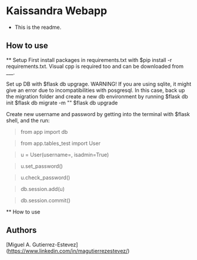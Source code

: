 # Kaissandra Webapp

* This is the readme.

## How to use

** Setup
 First install packages in requirements.txt with $pip install -r requirements.txt. Visual cpp is required too and can be 
downloaded from ___.

Set up DB with $flask db upgrage. 
WARNING! If you are using sqlite, it might give an error due to incompatibilities with posgresql. In this case, back up
the migration folder and create a new db environment by running 
$flask db init
$flask db migrate -m "<message>"
$flask db upgrade

Create new username and password by getting into the terminal with $flask shell, and the run:

> from app import db

> from app.tables_test import User

> u = User(username=<username>,  isadmin=True)

> u.set_password(<password>)

> u.check_password(<password>)

> db.session.add(u)

> db.session.commit()

** How to use
 
## Authors

[Miguel A. Gutierrez-Estevez] (https://www.linkedin.com/in/magutierrezestevez/)